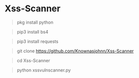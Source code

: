 # Xss-Scanner


>pkg install python

>pip3 install bs4

>pip3 install requests

>git clone https://github.com/Knownasjohnn/Xss-Scanner

>cd Xss-Scanner

>python xssvulnscanner.py
